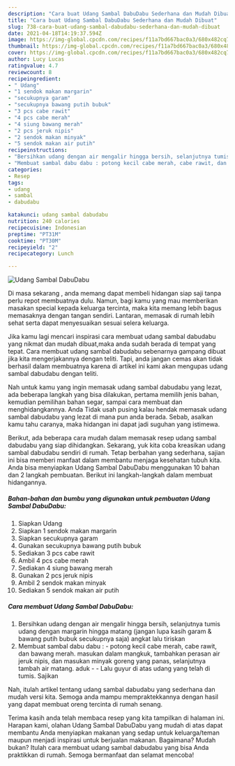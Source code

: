 ```yaml
---
description: "Cara buat Udang Sambal DabuDabu Sederhana dan Mudah Dibuat"
title: "Cara buat Udang Sambal DabuDabu Sederhana dan Mudah Dibuat"
slug: 738-cara-buat-udang-sambal-dabudabu-sederhana-dan-mudah-dibuat
date: 2021-04-18T14:19:37.594Z
image: https://img-global.cpcdn.com/recipes/f11a7bd667bac0a3/680x482cq70/udang-sambal-dabudabu-foto-resep-utama.jpg
thumbnail: https://img-global.cpcdn.com/recipes/f11a7bd667bac0a3/680x482cq70/udang-sambal-dabudabu-foto-resep-utama.jpg
cover: https://img-global.cpcdn.com/recipes/f11a7bd667bac0a3/680x482cq70/udang-sambal-dabudabu-foto-resep-utama.jpg
author: Lucy Lucas
ratingvalue: 4.7
reviewcount: 8
recipeingredient:
- " Udang"
- "1 sendok makan margarin"
- "secukupnya garam"
- "secukupnya bawang putih bubuk"
- "3 pcs cabe rawit"
- "4 pcs cabe merah"
- "4 siung bawang merah"
- "2 pcs jeruk nipis"
- "2 sendok makan minyak"
- "5 sendok makan air putih"
recipeinstructions:
- "Bersihkan udang dengan air mengalir hingga bersih, selanjutnya tumis udang dengan margarin hingga matang (jangan lupa kasih garam &amp; bawang putih bubuk secukupnya saja) angkat lalu tiriskan"
- "Membuat sambal dabu dabu : potong kecil cabe merah, cabe rawit, dan bawang merah. masukan dalam mangkuk, tambahkan perasan air jeruk nipis, dan masukan minyak goreng yang panas, selanjutnya tambah air matang. aduk   Lalu guyur di atas udang yang telah di tumis. Sajikan"
categories:
- Resep
tags:
- udang
- sambal
- dabudabu

katakunci: udang sambal dabudabu 
nutrition: 240 calories
recipecuisine: Indonesian
preptime: "PT31M"
cooktime: "PT30M"
recipeyield: "2"
recipecategory: Lunch

---
```



![Udang Sambal DabuDabu](https://img-global.cpcdn.com/recipes/f11a7bd667bac0a3/680x482cq70/udang-sambal-dabudabu-foto-resep-utama.jpg)

Di masa  sekarang , anda memang dapat membeli hidangan siap saji tanpa perlu repot membuatnya dulu. Namun, bagi kamu yang mau memberikan masakan special kepada keluarga tercinta, maka kita memang lebih bagus memasaknya dengan tangan sendiri. Lantaran, memasak di rumah lebih sehat serta dapat menyesuaikan sesuai selera keluarga.

Jika kamu lagi mencari inspirasi cara membuat udang sambal dabudabu yang nikmat dan mudah dibuat,maka anda sudah berada di tempat yang tepat. Cara membuat udang sambal dabudabu  sebenarnya gampang dibuat jika kita mengerjakannya dengan teliti. Tapi, anda jangan cemas akan tidak berhasil dalam membuatnya 
karena di artikel ini kami akan mengupas udang sambal dabudabu dengan teliti.  



Nah untuk kamu yang ingin memasak udang sambal dabudabu yang lezat, ada beberapa langkah yang bisa dilakukan, pertama memilih jenis bahan, kemudian pemilihan bahan segar, sampai cara membuat dan menghidangkannya. Anda Tidak usah pusing kalau hendak memasak udang sambal dabudabu yang lezat di mana pun anda berada. Sebab, asalkan kamu  tahu caranya, maka hidangan ini dapat jadi suguhan yang istimewa.

Berikut, ada beberapa cara mudah dalam memasak resep udang sambal dabudabu yang siap dihidangkan. Sekarang, yuk kita coba kreasikan udang sambal dabudabu sendiri di rumah. Tetap berbahan yang sederhana, sajian ini bisa memberi manfaat dalam membantu menjaga kesehatan tubuh kita. Anda bisa menyiapkan Udang Sambal DabuDabu menggunakan 10 bahan dan 2 langkah pembuatan. Berikut ini langkah-langkah dalam membuat hidangannya.

<!--inarticleads1-->

##### Bahan-bahan dan bumbu yang digunakan untuk pembuatan Udang Sambal DabuDabu:

1. Siapkan  Udang
1. Siapkan 1 sendok makan margarin
1. Siapkan secukupnya garam
1. Gunakan secukupnya bawang putih bubuk
1. Sediakan 3 pcs cabe rawit
1. Ambil 4 pcs cabe merah
1. Sediakan 4 siung bawang merah
1. Gunakan 2 pcs jeruk nipis
1. Ambil 2 sendok makan minyak
1. Sediakan 5 sendok makan air putih




<!--inarticleads2-->

##### Cara membuat Udang Sambal DabuDabu:

1. Bersihkan udang dengan air mengalir hingga bersih, selanjutnya tumis udang dengan margarin hingga matang (jangan lupa kasih garam &amp; bawang putih bubuk secukupnya saja) angkat lalu tiriskan
1. Membuat sambal dabu dabu : - potong kecil cabe merah, cabe rawit, dan bawang merah. masukan dalam mangkuk, tambahkan perasan air jeruk nipis, dan masukan minyak goreng yang panas, selanjutnya tambah air matang. aduk  -  - Lalu guyur di atas udang yang telah di tumis. Sajikan




Nah, itulah artikel tentang  udang sambal dabudabu  yang sederhana dan mudah versi kita. Semoga anda mampu mempraktekkannya dengan hasil yang dapat membuat oreng tercinta di rumah senang. 

Terima kasih anda telah membaca resep yang kita tampilkan di halaman ini. Harapan kami, olahan  Udang Sambal DabuDabu yang mudah di atas dapat membantu Anda menyiapkan makanan yang sedap untuk keluarga/teman maupun menjadi inspirasi untuk berjualan makanan. Bagaimana? Mudah bukan? Itulah cara membuat udang sambal dabudabu yang bisa Anda praktikkan di rumah. Semoga bermanfaat dan selamat mencoba!


